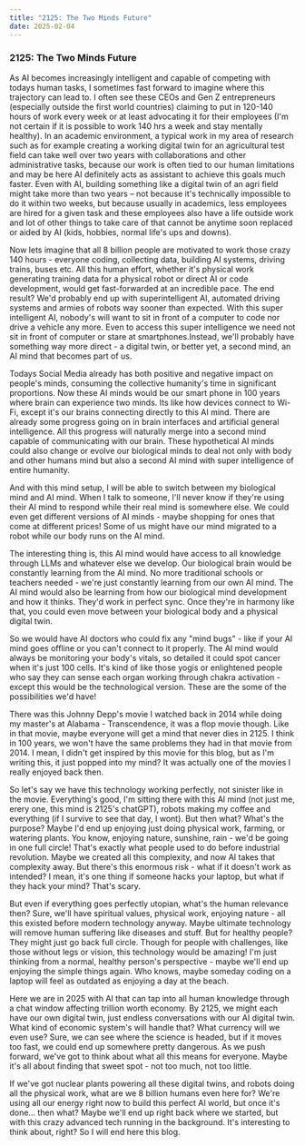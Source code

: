 ```yaml
---
title: "2125: The Two Minds Future"
date: 2025-02-04
---
```


### 2125: The Two Minds Future

As AI becomes increasingly intelligent and capable of competing with todays human tasks, I sometimes fast forward to imagine where this trajectory can lead to. I often see these CEOs and Gen Z 
entrepreneurs (especially outside the first world countries) claiming to put in 120-140 hours of work every week or at least advocating it for their employees (I'm not certain if it is possible to work 140 hrs a week and stay mentally
healthy). In an academic environment, a typical work in my area of research such as for example creating a working digital twin for an agricultural test field can take well over two years with collaborations and other administrative tasks, because our work is 
often tied to our human limitations and may be here AI definitely acts as assistant to achieve this goals much faster. Even with AI, building something like a digital twin of an agri field might take more than two years – not because it's technically impossible
to do it within two weeks, but because usually in academics, less employees are hired for a given task and these employees also have a life outside work and lot of other things to take care of that cannot be
anytime soon replaced or aided by AI (kids, hobbies, normal life's ups and downs).

Now lets imagine that all 8 billion people are motivated to work those crazy 140 hours - everyone coding, collecting data, building AI systems, driving trains, buses etc. All this human effort, whether 
it's physical work generating training data for a physical robot or direct AI or code development, would get fast-forwarded at an incredible pace. The end result? We'd probably end up 
with superintelligent AI, automated driving systems and armies of robots way sooner than expected. With this super intelligent AI, nobody's will want to sit in front of a computer to 
code nor drive a vehicle any more. Even to access this super intelligence we need not sit in front of computer or stare at smartphones.Instead, we'll probably have something way more direct - 
a digital twin, or better yet, a second mind, an AI mind that becomes part of us. 


Todays Social Media already has both positive and negative impact on people's minds, consuming the collective humanity's time in significant proportions. Now these AI minds would be our smart phone 
in 100 years where brain can experience two minds. Its like how devices connect to Wi-Fi, except it's our brains connecting directly to this AI mind. There are already
some progress going on in brain interfaces and artificial general intelligence.
All this progress will naturally merge into a second mind capable of communicating with 
our brain. These hypothetical AI minds could also change or evolve our biological minds to deal not only with body and other humans mind but also a second AI mind with
super intelligence of entire humanity. 

And with this mind setup, I will be able to switch between my biological mind and AI mind. When I talk to someone, I'll never know if they're using their AI mind 
to respond while their real mind is somewhere else. We could even get different versions of AI minds - maybe shopping for ones that come at different prices! 
Some of us might have our mind migrated to a robot while our body runs on the AI mind.

The interesting thing is, this AI mind would have access to all knowledge through LLMs and whatever else we develop. Our biological brain
would be constantly learning from the AI mind. No more traditional schools or teachers needed - we're just constantly learning from our own AI mind. 
The AI mind would also be learning from how our biological mind development and how it thinks. They'd work in perfect sync. Once they're in harmony 
like that, you could even move between your biological body and a physical digital twin.

So we would have AI doctors who could fix any "mind bugs" - like if your AI mind goes offline or you can't connect to it properly. The AI mind would always be monitoring 
your body's vitals, so detailed it could spot cancer when it's just 100 cells. It's kind of like those yogis or enlightened people who say they can sense each organ working 
through chakra activation - except this would be the technological version. These are the some of the possibilities we'd have!

There was this Johnny Depp's movie I watched back in 2014 while doing my master's at Alabama - Transcendence, it was a flop movie though. 
Like in that movie, maybe everyone will get a mind that never dies in 2125. I think in 100 years, we won't have the same problems they had in that movie from 2014. I mean,
I didn't get inspired by this movie for this blog, but as I'm writing this, it just popped into my mind? It was actually one of the movies I really enjoyed back then.

So let's say we have this technology working perfectly, not sinister like in the movie. Everything's good, I'm sitting there with this AI mind (not just me, erery one, 
this mind is 2125's chatGPT), robots making my coffee and everything (if I survive to see that day, I wont). But then what? What's the purpose? Maybe I'd end up enjoying 
just doing physical work, farming, or watering plants. You know, enjoying nature, sunshine, rain - we'd be going in one full circle! That's exactly what people used to do
before industrial revolution. Maybe we created all this complexity, and now AI takes that complexity away. But there's this enormous risk - what if it doesn't work as intended? I mean, it's one thing if someone 
hacks your laptop, but what if they hack your mind? That's scary.

But even if everything goes perfectly utopian, what's the human relevance then? Sure, we'll have spiritual values, physical work, enjoying nature - all this existed before 
modern technology anyway. Maybe ultimate technology will remove human suffering like diseases and stuff. But for healthy people? They might just go back full circle. Though 
for people with challenges, like those without legs or vision, this technology would be amazing! I'm just thinking from a normal, healthy person's perspective - 
maybe we'll end up enjoying the simple things again. Who knows, maybe someday coding on a laptop will feel as outdated as enjoying a day at the beach. 

Here we are in 2025 with AI that can tap into all human knowledge through a chat window affecting trillion worth economy. By 2125, we might each have our own digital 
twin, just endless conversations with our AI digital twin. What kind of economic system's will handle that? What currency will we even use? Sure, we can see where the 
science is headed, but if it moves too fast, we could end up somewhere pretty dangerous. As we push forward, we've got to think about what all this means for everyone. 
Maybe it's all about finding that sweet spot - not too much, not too little.

If we've got nuclear plants powering all these digital twins, and robots doing all the physical work, what are we 8 billion humans even here 
for? We're using all our energy right now to build this perfect AI world, but once it's done... then what? Maybe we'll end up right back where we started, but with this 
crazy advanced tech running in the background. It's interesting to think about, right? So I will end here this blog. 






